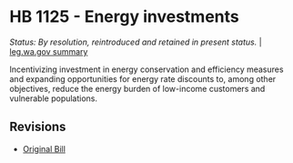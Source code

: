 # HB 1125 - Energy investments
*Status: By resolution, reintroduced and retained in present status.* | [leg.wa.gov summary](https://app.leg.wa.gov/billsummary?BillNumber=1125&Year=2021)

Incentivizing investment in energy conservation and efficiency measures and expanding opportunities for energy rate discounts to, among other objectives, reduce the energy burden of low-income customers and vulnerable populations.

## Revisions
* [Original Bill](1/)